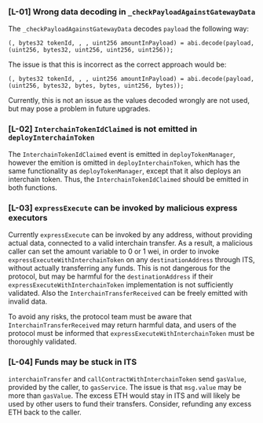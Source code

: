 ### [L-01] Wrong data decoding in `_checkPayloadAgainstGatewayData`

The `_checkPayloadAgainstGatewayData` decodes `payload` the following way:
```solidity
(, bytes32 tokenId, , , uint256 amountInPayload) = abi.decode(payload, (uint256, bytes32, uint256, uint256, uint256));
```

The issue is that this is incorrect as the correct approach would be:
```solidity
(, bytes32 tokenId, , , uint256 amountInPayload) = abi.decode(payload, (uint256, bytes32, bytes, bytes, uint256, bytes));
```

Currently, this is not an issue as the values decoded wrongly are not used, but may pose a problem in future upgrades.

### [L-02] `InterchainTokenIdClaimed` is not emitted in `deployInterchainToken`

The `InterchainTokenIdClaimed` event is emitted in `deployTokenManager`, however the emition is omitted in `deployInterchainToken`, which has the same functionality as `deployTokenManager`, except that it also deploys an interchain token. Thus, the `InterchainTokenIdClaimed` should be emitted in both functions.

### [L-03] `expressExecute` can be invoked by malicious express executors

Currently `expressExecute` can be invoked by any address, without providing actual data, connected to a valid interchain transfer. As a result, a malicious caller can set the amount variable to 0 or 1 wei, in order to invoke `expressExecuteWithInterchainToken` on any `destinationAddress` through ITS, without actually transferring any funds. This is not dangerous for the protocol, but may be harmful for the `destinationAddress` if their `expressExecuteWithInterchainToken` implementation is not sufficiently validated. Also the `InterchainTransferReceived` can be freely emitted with invalid data.

To avoid any risks, the protocol team must be aware that `InterchainTransferReceived` may return harmful data, and users of the protocol must be informed that `expressExecuteWithInterchainToken` must be thoroughly validated.

### [L-04] Funds may be stuck in ITS
`interchainTransfer` and `callContractWithInterchainToken` send `gasValue`, provided by the caller, to `gasService`. The issue is that `msg.value` may be more than `gasValue`. The excess ETH would stay in ITS and will likely be used by other users to fund their transfers.
Consider, refunding any excess ETH back to the caller.
